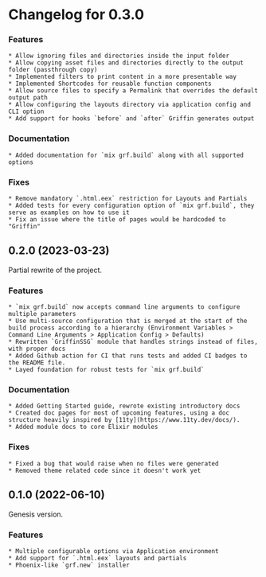 # Changelog for 0.3.0

### Features
    * Allow ignoring files and directories inside the input folder
    * Allow copying asset files and directories directly to the output folder (passthrough copy)
    * Implemented filters to print content in a more presentable way
    * Implemented Shortcodes for reusable function components
    * Allow source files to specify a Permalink that overrides the default output path
    * Allow configuring the layouts directory via application config and CLI option
    * Add support for hooks `before` and `after` Griffin generates output

### Documentation
    * Added documentation for `mix grf.build` along with all supported options

### Fixes
    * Remove mandatory `.html.eex` restriction for Layouts and Partials
    * Added tests for every configuration option of `mix grf.build`, they serve as examples on how to use it
    * Fix an issue where the title of pages would be hardcoded to "Griffin"

## 0.2.0 (2023-03-23)

Partial rewrite of the project.

### Features
    * `mix grf.build` now accepts command line arguments to configure multiple parameters
    * Use multi-source configuration that is merged at the start of the build process according to a hierarchy (Environment Variables > Command Line Arguments > Application Config > Defaults)
    * Rewritten `GriffinSSG` module that handles strings instead of files, with proper docs
    * Added Github action for CI that runs tests and added CI badges to the README file.
    * Layed foundation for robust tests for `mix grf.build`

### Documentation
    * Added Getting Started guide, rewrote existing introductory docs
    * Created doc pages for most of upcoming features, using a doc structure heavily inspired by [11ty](https://www.11ty.dev/docs/).
    * Added module docs to core Elixir modules

### Fixes
    * Fixed a bug that would raise when no files were generated
    * Removed theme related code since it doesn't work yet

## 0.1.0 (2022-06-10)

Genesis version.

### Features
    * Multiple configurable options via Application environment
    * Add support for `.html.eex` layouts and partials
    * Phoenix-like `grf.new` installer